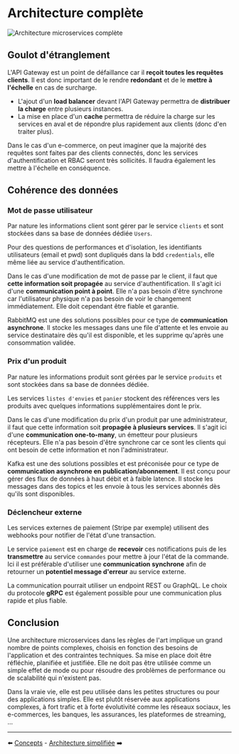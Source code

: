 # Architecture complète

![Architecture microservices complète](./µservices-resilient.drawio.png)

## Goulot d'étranglement

L'API Gateway est un point de défaillance car il **reçoit toutes les requêtes clients**. Il est donc important de le rendre **redondant** et de le **mettre à l'échelle** en cas de surcharge.

* L'ajout d'un **load balancer** devant l'API Gateway permettra de **distribuer la charge** entre plusieurs instances.
* La mise en place d'un **cache** permettra de réduire la charge sur les services en aval et de répondre plus rapidement aux clients (donc d'en traiter plus).

Dans le cas d'un e-commerce, on peut imaginer que la majorité des requêtes sont faites par des clients connectés, donc les services d'authentification et RBAC seront très sollicités. Il faudra également les mettre à l'échelle en conséquence.

## Cohérence des données

### Mot de passe utilisateur

Par nature les informations client sont gérer par le service `clients` et sont stockées dans sa base de données dédiée `Users`.

Pour des questions de performances et d'isolation, les identifiants utilisateurs (email et pwd) sont dupliqués dans la bdd `credentials`, elle même liée au service d'authentification.

Dans le cas d'une modification de mot de passe par le client, il faut que **cette information soit propagée** au service d'authentification. Il s'agit ici d'une **communication point à point**. Elle n'a pas besoin d'être synchrone car l'utilisateur physique n'a pas besoin de voir le changement immédiatement. Elle doit cependant être fiable et garantie.

RabbitMQ est une des solutions possibles pour ce type de **communication asynchrone**. Il stocke les messages dans une file d'attente et les envoie au service destinataire dès qu'il est disponible, et les supprime qu'après une consommation validée.

### Prix d'un produit

Par nature les informations produit sont gérées par le service `produits` et sont stockées dans sa base de données dédiée.

Les services `listes d'envies` et `panier` stockent des références vers les produits avec quelques informations supplémentaires dont le prix.

Dans le cas d'une modification du prix d'un produit par une administrateur, il faut que cette information soit **propagée à plusieurs services**. Il s'agit ici d'une **communication one-to-many**, un émetteur pour plusieurs récepteurs. Elle n'a pas besoin d'être synchrone car ce sont les clients qui ont besoin de cette information et non l'administrateur.

Kafka est une des solutions possibles et est préconisée pour ce type de **communication asynchrone en publication/abonnement**. Il est conçu pour gérer des flux de données à haut débit et à faible latence. Il stocke les messages dans des topics et les envoie à tous les services abonnés dès qu'ils sont disponibles.

### Déclencheur externe

Les services externes de paiement (Stripe par exemple) utilisent des webhooks pour notifier de l'état d'une transaction.

Le service `paiement` est en charge de **recevoir** ces notifications puis de les **transmettre** au service `commandes` pour mettre à jour l'état de la commande. Ici il est préférable d'utiliser une **communication synchrone** afin de retourner un **potentiel message d'erreur** au service externe.

La communication pourrait utiliser un endpoint REST ou GraphQL. Le choix du protocole **gRPC** est également possible pour une communication plus rapide et plus fiable.

## Conclusion

Une architecture microservices dans les règles de l'art implique un grand nombre de points complexes, choisis en fonction des besoins de l'application et des contraintes techniques. Sa mise en place doit être réfléchie, planifiée et justifiée. Elle ne doit pas être utilisée comme un simple effet de mode ou pour résoudre des problèmes de performance ou de scalabilité qui n'existent pas.

Dans la vraie vie, elle est peu utilisée dans les petites structures ou pour des applications simples. Elle est plutôt réservée aux applications complexes, à fort trafic et à forte évolutivité comme les réseaux sociaux, les e-commerces, les banques, les assurances, les plateformes de streaming, ...

---

⬅️ [Concepts](./concepts.md) - [Architecture simplifiée](./cas-simplifie.md) ➡️
